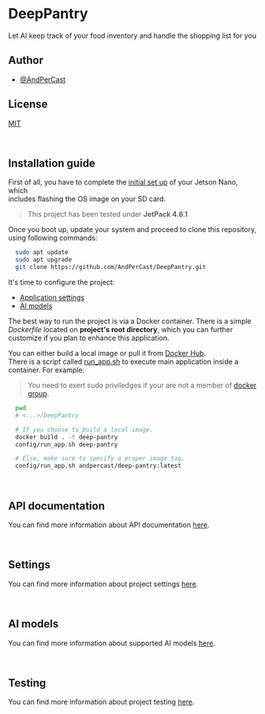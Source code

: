 # DeepPantry
Let AI keep track of your food inventory and handle the shopping list for you

## Author

- [@AndPerCast](https://github.com/AndPerCast)

## License

[MIT](https://choosealicense.com/licenses/mit/)

<br>

## Installation guide

First of all, you have to complete the [initial set up](https://developer.nvidia.com/embedded/learn/get-started-jetson-nano-devkit) of your Jetson Nano, which<br>
includes flashing the OS image on your SD card.

> This project has been tested under **JetPack 4.6.1**

Once you boot up, update your system and proceed to clone this repository,<br>
using following commands:

```bash
  sudo apt update
  sudo apt upgrade
  git clone https://github.com/AndPerCast/DeepPantry.git
```

It's time to configure the project:
- [Application settings](#settings)
- [AI models](#ai-models)

The best way to run the project is via a Docker container. There is a simple<br>
*Dockerfile* located on **project's root directory**, which you can further<br>
customize if you plan to enhance this application.

You can either build a local image or pull it from [Docker Hub](https://hub.docker.com/r/andpercast/deep-pantry).<br>
There is a script called [run_app.sh](config/CONFIG.md#run-docker-container) to execute main application inside a<br>
container. For example:

> You need to exert sudo priviledges if your are not a member of [docker group](https://docs.docker.com/engine/install/linux-postinstall/#manage-docker-as-a-non-root-user).

```bash
  pwd
  # <...>/DeepPantry

  # If you choose to build a local image.
  docker build . -t deep-pantry
  config/run_app.sh deep-pantry

  # Else, make sure to specify a proper image tag.
  config/run_app.sh andpercast/deep-pantry:latest
```

<br>

## API documentation

You can find more information about API documentation [here](docs/DOCS.md).

<br>

## Settings

You can find more information about project settings [here](config/CONFIG.md).

<br>

## AI models

You can find more information about supported AI models [here](models/MODELS.md).

<br>

## Testing

You can find more information about project testing [here](tests/TESTS.md).
